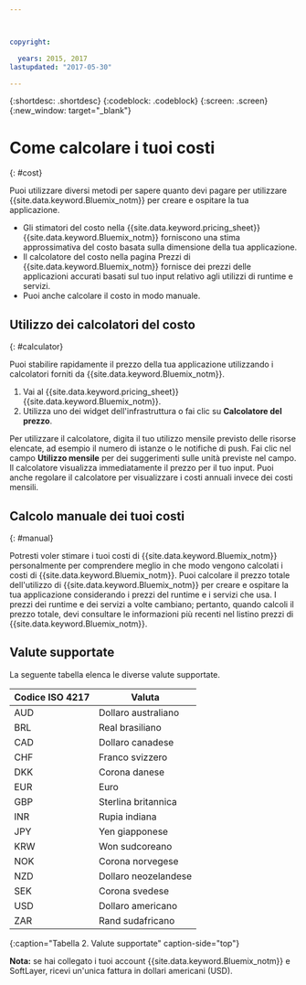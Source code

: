 ```yaml
---



copyright:

  years: 2015, 2017
lastupdated: "2017-05-30"

---
```


{:shortdesc: .shortdesc}
{:codeblock: .codeblock}
{:screen: .screen}
{:new_window: target="_blank"}

# Come calcolare i tuoi costi
{: #cost}

Puoi utilizzare diversi metodi per sapere quanto devi pagare per utilizzare {{site.data.keyword.Bluemix_notm}}
per creare e ospitare la tua applicazione.

* Gli stimatori del costo nella  {{site.data.keyword.pricing_sheet}} {{site.data.keyword.Bluemix_notm}}
forniscono una stima approssimativa del costo basata sulla dimensione della tua applicazione.
* Il calcolatore del costo nella pagina Prezzi di {{site.data.keyword.Bluemix_notm}} fornisce dei prezzi delle applicazioni accurati basati sul tuo input relativo agli utilizzi di runtime e servizi.
* Puoi anche calcolare il costo in modo manuale.

## Utilizzo dei calcolatori del costo
{: #calculator}

Puoi stabilire rapidamente il prezzo della tua applicazione utilizzando i calcolatori forniti da {{site.data.keyword.Bluemix_notm}}.

1. Vai al {{site.data.keyword.pricing_sheet}} {{site.data.keyword.Bluemix_notm}}.
2. Utilizza uno dei widget dell'infrastruttura o fai clic su **Calcolatore del prezzo**.

Per utilizzare il calcolatore, digita il tuo utilizzo mensile previsto delle
risorse elencate, ad esempio il numero di istanze o le notifiche di push. Fai clic nel campo **Utilizzo mensile**
per dei suggerimenti sulle unità previste nel campo. Il calcolatore visualizza immediatamente il prezzo per il tuo
input. Puoi anche regolare il calcolatore per visualizzare i costi annuali invece dei costi mensili.

## Calcolo manuale dei tuoi costi
{: #manual}

Potresti voler stimare i tuoi costi di {{site.data.keyword.Bluemix_notm}} personalmente per comprendere meglio in che modo vengono calcolati i costi di {{site.data.keyword.Bluemix_notm}}. Puoi calcolare il prezzo totale
dell'utilizzo di {{site.data.keyword.Bluemix_notm}} per creare e ospitare la tua applicazione considerando i prezzi del runtime e i servizi che usa. I prezzi dei runtime e dei servizi a volte cambiano; pertanto, quando calcoli il prezzo totale, devi consultare le informazioni più recenti nel listino prezzi di {{site.data.keyword.Bluemix_notm}}.

## Valute supportate

La seguente tabella elenca le diverse valute supportate.

|Codice ISO 4217| Valuta|
|-------------|---------|
|AUD |	  Dollaro australiano|
|BRL |	  Real brasiliano|
|CAD |	  Dollaro canadese|
|CHF |	  Franco svizzero|
|DKK |	  Corona danese|
|EUR |	  Euro|
|GBP |	  Sterlina britannica|
|INR |	  Rupia indiana|
|JPY |	  Yen giapponese|
|KRW |	  Won sudcoreano|
|NOK |	  Corona norvegese|
|NZD |	  Dollaro neozelandese|
|SEK |	  Corona svedese|
|USD |    Dollaro americano|
|ZAR |	  Rand sudafricano|
{:caption="Tabella 2. Valute supportate" caption-side="top"}

**Nota:** se hai collegato i tuoi account {{site.data.keyword.Bluemix_notm}} e SoftLayer, ricevi un'unica fattura in dollari americani (USD).
